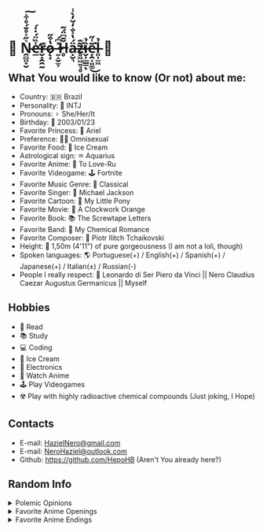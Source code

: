 # 🌹 Ṋ̴̻̤̟̮͛̋͐̊̄́̊͋͠e̶̛̲̍̏̈́̇̇́r̴̮̟̯̯̰͊ǫ̷͙̔͒̋ ̶͍̝̬̫͕̽͆́Ȟ̶̥̄͆̈́͂ạ̵̮͉̈́̔͐̐̒̆̓̀̾z̴̥͖͖͍̘̥̃͊̕ȉ̶̬̩̲̲̳̉ͅe̵̟̯͔͈͚͂͑̋͘͜l̶͈̩̫͖̉ 🌹

## What You would like to know (Or not) about me:

  - Country: 🇧🇷 Brazil
  - Personality: 🧠 INTJ
  - Pronouns: ♀️ She/Her/It
  - Birthday: 🎂 2003/01/23
  - Favorite Princess: 👑 Ariel
  - Preference: 🏳️‍🌈 Omnisexual
  - Favorite Food: 🍨 Ice Cream
  - Astrological sign: ♒ Aquarius
  - Favorite Anime: 🗻 To Love-Ru
  - Favorite Videogame: 🕹️ Fortnite
  - Favorite Music Genre: 🎼 Classical
  - Favorite Singer: 🎤 Michael Jackson
  - Favorite Cartoon: 🦄 My Little Pony
  - Favorite Movie: 🍿 A Clockwork Orange
  - Favorite Book: 📚 The Screwtape Letters
  - Favorite Band: 🎹 My Chemical Romance
  - Favorite Composer: 🎻 Piotr Ilitch Tchaikovski
  - Height: 👠 1,50m (4'11") of pure gorgeousness (I am not a loli, though)
  - Spoken languages: 🌎 Portuguese(+) / English(+) / Spanish(+) / Japanese(+) / Italian(±) / Russian(-)
  - People I really respect: 💖 Leonardo di Ser Piero da Vinci || Nero Claudius Caezar Augustus Germanicus || Myself

## Hobbies
  - 📖 Read
  - 📚 Study
  - 💻 Coding
  - 🍨 Ice Cream
  - 🤖 Electronics
  - 🎎 Watch Anime
  - 🕹 Play Videogames
  - ☢️ Play with highly radioactive chemical compounds (Just joking, I Hope)

## Contacts

- E-mail: HazielNero@gmail.com
- E-mail: NeroHaziel@outlook.com
- Github: https://github.com/HepoHB (Aren't You already here?)

## Random Info

<details>
 <summary>Polemic Opinions</summary>
  
### Did nothing wrong Squad
 - 🩸 Eren
 - 🦅 Griffith
 - 👁️ Lelouch
 - 📓 Raito Yagami
 - 💥 Akemi Homura
 - 🇺🇸 Funny Valentine
  
### Rankings
 - 💗 Yotsuba > Miku >> Itsuki >>> Nino >>>>> Ichika
 - 👼🏻 Kaworu >>>>>>>>>>>>>>>>>> Misato == Asuka == Rei
 - 🎮 Computer >>> Microsoft >>> Sony >>> Nintendo >>> Others
 - ⭐ Joseph > Josuke >> Jotaro > Jonathan >>> Giorno >>> Jolyne >>> Johny >>> Josuke II
  
</details>

<details>
 <summary>Favorite Anime Openings</summary>
  
### 1º. Fate Last Encore Opening - Bright Burning Shout
<a href="https://youtu.be/uuZKRK3IYFo" title="Bright Burning Shout"><img src="https://res.cloudinary.com/marcomontalbano/image/upload/v1641504771/video_to_markdown/images/youtube--uuZKRK3IYFo-c05b58ac6eb4c4700831b2b3070cd403.jpg" alt="Bright Burning Shout" /></a>
  
### 2º. Beastars Opening - Wild Side
<a href="https://youtu.be/bgo9dJB_icw" title="Bright Burning Shout"><img src="https://res.cloudinary.com/marcomontalbano/image/upload/v1641505419/video_to_markdown/images/youtube--bgo9dJB_icw-c05b58ac6eb4c4700831b2b3070cd403.jpg" alt="Wild Side" /></a>
  
### 3º. Berserk Opening - Tell me Why
<a href="https://youtu.be/ocQ6PDiP014" title="Bright Burning Shout"><img src="https://res.cloudinary.com/marcomontalbano/image/upload/v1641505489/video_to_markdown/images/youtube--ocQ6PDiP014-c05b58ac6eb4c4700831b2b3070cd403.jpg" alt="Tell me Why" /></a>
  
### 4º. Rozen Maiden Träumend Opening - Seishoujo Ryouiki
<a href="https://youtu.be/SuAm904-hNA" title="Bright Burning Shout"><img src="https://res.cloudinary.com/marcomontalbano/image/upload/v1641505816/video_to_markdown/images/youtube--SuAm904-hNA-c05b58ac6eb4c4700831b2b3070cd403.jpg" alt="Seishoujo Ryouiki" /></a>
  
### 5º. Attack on Titan Opening - My War
<a href="https://youtu.be/Y-eoYLBbZOA" title="Bright Burning Shout"><img src="https://res.cloudinary.com/marcomontalbano/image/upload/v1641505644/video_to_markdown/images/youtube--Y-eoYLBbZOA-c05b58ac6eb4c4700831b2b3070cd403.jpg" alt="My War" /></a>
  
</details>

<details>
 <summary>Favorite Anime Endings</summary>

  ### 1º. Fate Last Encore Ending - Tsuki to Hanataba
<a href="https://youtu.be/xbOeZg7J_Iw" title="Bright Burning Shout"><img src="https://res.cloudinary.com/marcomontalbano/image/upload/v1641506010/video_to_markdown/images/youtube--xbOeZg7J_Iw-c05b58ac6eb4c4700831b2b3070cd403.jpg" alt="Tsuki to Hanataba" /></a>
  
  ### 2º. Overlord Ending - LLL
<a href="https://youtu.be/ChayFwyFvPk" title="Bright Burning Shout"><img src="https://res.cloudinary.com/marcomontalbano/image/upload/v1641506157/video_to_markdown/images/youtube--ChayFwyFvPk-c05b58ac6eb4c4700831b2b3070cd403.jpg" alt="LLL" /></a>
  
  ### 3º. To Love-Ru Ending - Lucky Tune
<a href="https://youtu.be/9ajSoFZ1BfI" title="Bright Burning Shout"><img src="https://res.cloudinary.com/marcomontalbano/image/upload/v1641506270/video_to_markdown/images/youtube--9ajSoFZ1BfI-c05b58ac6eb4c4700831b2b3070cd403.jpg" alt="Lucky Tune" /></a>
  
  ### 4º. Death Parade Ending - Last Theater
<a href="https://youtu.be/fW0Jxf5SuRg" title="Bright Burning Shout"><img src="https://res.cloudinary.com/marcomontalbano/image/upload/v1641506333/video_to_markdown/images/youtube--fW0Jxf5SuRg-c05b58ac6eb4c4700831b2b3070cd403.jpg" alt="Last Theater" /></a>
  
  ### 5º. Soul Eater Ending - Bakusou Yumeuta
<a href="https://youtu.be/6W1ajuerl6o" title="Bright Burning Shout"><img src="https://res.cloudinary.com/marcomontalbano/image/upload/v1641506407/video_to_markdown/images/youtube--6W1ajuerl6o-c05b58ac6eb4c4700831b2b3070cd403.jpg" alt="Bakusou Yumeuta" /></a>
  
</details>


<!--
**Tchaikochan/Tchaikochan** is a ✨ _special_ ✨ repository because its `README.md` (this file) appears on your GitHub profile.

Here are some ideas to get you started:

- 🔭 I’m currently working on ...
- 🌱 I’m currently learning ...
- 👯 I’m looking to collaborate on ...
- 🤔 I’m looking for help with ...
- 💬 Ask me about ...
- 📫 How to reach me: ...
- 😄 Pronouns: ...
- ⚡ Fun fact: ...
-->

